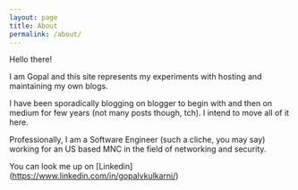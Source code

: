 ```yaml
---
layout: page
title: About
permalink: /about/
---
```


Hello there!

I am Gopal and this site represents my experiments with hosting and maintaining my own blogs.

I have been sporadically blogging on blogger to begin with and then on medium for few years (not many posts though, tch). I intend to move all of it here.

Professionally, I am a Software Engineer (such a cliche, you may say) working for an US based MNC in the field of networking and security.

You can look me up on [Linkedin] (https://www.linkedin.com/in/gopalvkulkarni/)
